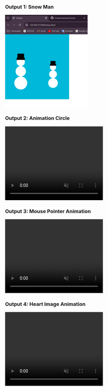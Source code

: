 <h3>
Output 1: Snow Man
</h3>

<img src="./git_src/snow-man.png" height="300">

<h3>
Output 2: Animation Circle
</h3>
<video width="320" height="240" autoPlay loop muted>
<source src="./git_src/animation-circle.mp4">
</video>

<h3>
Output 3: Mouse Pointer Animation
</h3>

<video width="320" height="240" autoPlay loop muted>
<source src="./git_src/mouse-pointer.mp4">
</video>

<h3>
Output 4: Heart Image Animation 
</h3>

<video width="320" height="240" autoPlay loop muted>
<source src="./git_src/heart-output.mp4">
</video>
